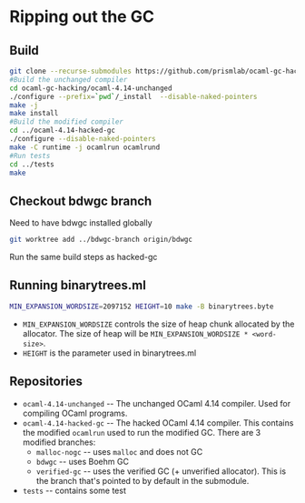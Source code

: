 # Ripping out the GC

## Build

```bash
git clone --recurse-submodules https://github.com/prismlab/ocaml-gc-hacking
#Build the unchanged compiler
cd ocaml-gc-hacking/ocaml-4.14-unchanged
./configure --prefix=`pwd`/_install  --disable-naked-pointers
make -j
make install
#Build the modified compiler
cd ../ocaml-4.14-hacked-gc
./configure --disable-naked-pointers
make -C runtime -j ocamlrun ocamlrund
#Run tests
cd ../tests
make
```

## Checkout bdwgc branch

Need to have bdwgc installed globally

```bash
git worktree add ../bdwgc-branch origin/bdwgc
```

Run the same build steps as hacked-gc


## Running binarytrees.ml

``` bash
MIN_EXPANSION_WORDSIZE=2097152 HEIGHT=10 make -B binarytrees.byte
```

- `MIN_EXPANSION_WORDSIZE` controls the size of heap chunk allocated by the allocator. The size of heap will be `MIN_EXPANSION_WORDSIZE * <word-size>`.
- `HEIGHT` is the parameter used in binarytrees.ml


## Repositories

* `ocaml-4.14-unchanged` -- The unchanged OCaml 4.14 compiler. Used for
    compiling OCaml programs.
* `ocaml-4.14-hacked-gc` -- The hacked OCaml 4.14 compiler. This contains the
    modified `ocamlrun` used to run the modified GC. There are 3 modified
    branches:
    + `malloc-nogc` -- uses `malloc` and does not GC
    + `bdwgc` -- uses Boehm GC
    + `verified-gc` -- uses the verified GC (+ unverified allocator). This is the branch that's pointed to by default in the submodule.
* `tests` -- contains some test
